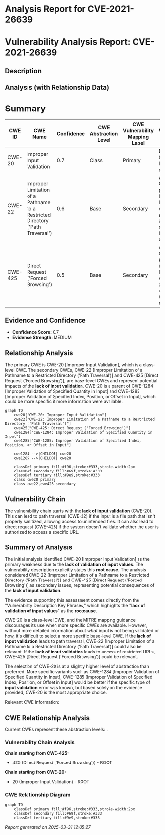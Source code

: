 # Analysis Report for CVE-2021-26639

# Vulnerability Analysis Report: CVE-2021-26639

## Description



## Analysis (with Relationship Data)

# Summary
| CWE ID | CWE Name | Confidence | CWE Abstraction Level | CWE Vulnerability Mapping Label | CWE-Vulnerability Mapping Notes |
|---|---|---|---|---|---|
| CWE-20 | Improper Input Validation | 0.7 | Class | Primary | Discouraged: Consider lower-level children.|
| CWE-22 | Improper Limitation of a Pathname to a Restricted Directory ('Path Traversal') | 0.6 | Base | Secondary | Allowed: Could be a potential impact if the lack of validation allows access outside the intended directory.|
| CWE-425 | Direct Request ('Forced Browsing') | 0.5 | Base | Secondary | Allowed: Could be a potential impact if the lack of validation allows direct access to restricted resources.|

## Evidence and Confidence

*   **Confidence Score:** 0.7
*   **Evidence Strength:** MEDIUM

## Relationship Analysis
The primary CWE is CWE-20 [Improper Input Validation], which is a class-level CWE. The secondary CWEs, CWE-22 [Improper Limitation of a Pathname to a Restricted Directory ('Path Traversal')] and CWE-425 [Direct Request ('Forced Browsing')], are base-level CWEs and represent potential impacts of the **lack of input validation**. CWE-20 is a parent of CWE-1284 [Improper Validation of Specified Quantity in Input] and CWE-1285 [Improper Validation of Specified Index, Position, or Offset in Input], which could be more specific if more information were available.
```mermaid
graph TD
    cwe20["CWE-20: Improper Input Validation"]
    cwe22["CWE-22: Improper Limitation of a Pathname to a Restricted Directory ('Path Traversal')"]
    cwe425["CWE-425: Direct Request ('Forced Browsing')"]
    cwe1284["CWE-1284: Improper Validation of Specified Quantity in Input"]
    cwe1285["CWE-1285: Improper Validation of Specified Index, Position, or Offset in Input"]

    cwe1284 -->|CHILDOF| cwe20
    cwe1285 -->|CHILDOF| cwe20
    
    classDef primary fill:#f96,stroke:#333,stroke-width:2px
    classDef secondary fill:#69f,stroke:#333
    classDef tertiary fill:#9e9,stroke:#333
    class cwe20 primary
    class cwe22,cwe425 secondary
```

## Vulnerability Chain
The vulnerability chain starts with the **lack of input validation** (CWE-20). This can lead to path traversal (CWE-22) if the input is a file path that isn't properly sanitized, allowing access to unintended files. It can also lead to direct request (CWE-425) if the system doesn't validate whether the user is authorized to access a specific URL.

## Summary of Analysis
The initial analysis identified CWE-20 [Improper Input Validation] as the primary weakness due to the **lack of validation of input values**. The vulnerability description explicitly states this **root cause**. The analysis considered CWE-22 [Improper Limitation of a Pathname to a Restricted Directory ('Path Traversal')] and CWE-425 [Direct Request ('Forced Browsing')] as secondary issues, representing potential consequences of the **lack of input validation**.

The evidence supporting this assessment comes directly from the "Vulnerability Description Key Phrases," which highlights the "**lack of validation of input values**" as the **rootcause**.

CWE-20 is a class-level CWE, and the MITRE mapping guidance discourages its use when more specific CWEs are available. However, without more detailed information about *what* input is not being validated or how, it's difficult to select a more specific base-level CWE. If the **lack of input validation** leads to path traversal, CWE-22 [Improper Limitation of a Pathname to a Restricted Directory ('Path Traversal')] could also be relevant. If the **lack of input validation** leads to access of restricted URLs, CWE-425 [Direct Request ('Forced Browsing')] could be relevant.

The selection of CWE-20 is at a slightly higher level of abstraction than preferred. More specific variants such as CWE-1284 [Improper Validation of Specified Quantity in Input], CWE-1285 [Improper Validation of Specified Index, Position, or Offset in Input] would be better if the specific type of **input validation** error was known, but based solely on the evidence provided, CWE-20 is the most appropriate choice.

Relevant CWE Information:


## CWE Relationship Analysis

Current CWEs represent these abstraction levels: .


### Vulnerability Chain Analysis

**Chain starting from CWE-425:**
- 425 (Direct Request ('Forced Browsing')) - ROOT


**Chain starting from CWE-20:**
- 20 (Improper Input Validation) - ROOT



### CWE Relationship Diagram

```mermaid
graph TD
    classDef primary fill:#f96,stroke:#333,stroke-width:2px
    classDef secondary fill:#69f,stroke:#333
    classDef tertiary fill:#9e9,stroke:#333
```



*Report generated on 2025-03-31 12:05:27*
